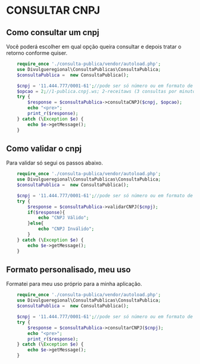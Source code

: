 # CONSULTAR CNPJ

## Como consultar um cnpj

Você poderá escolher em qual opção queira consultar e depois tratar o retorno conforme quiser.

```php
    require_once './consulta-publica/vendor/autoload.php';
    use Divulgueregional\ConsultaPublicas\ConsultaPublica;
    $consultaPublica =  new ConsultaPublica();

    $cnpj = '11.444.777/0001-61';//pode ser só número ou em formato de cnpj
    $opcao = 2;//1-publica.cnpj.ws; 2-receitaws (3 consultas por minuto); 3-speedio(50 requisição dia); 4-minhareceita; 5-eanpictures; 6-brasilapi
    try {
        $response = $consultaPublica->consultaCNPJ($cnpj, $opcao);
        echo "<pre>";
        print_r($response);
    } catch (\Exception $e) {
        echo $e->getMessage();
    }
```

## Como validar o cnpj

Para validar só segui os passos abaixo.

```php
    require_once './consulta-publica/vendor/autoload.php';
    use Divulgueregional\ConsultaPublicas\ConsultaPublica;
    $consultaPublica =  new ConsultaPublica();

    $cnpj = '11.444.777/0001-61';//pode ser só número ou em formato de cnpj
    try {
        $response = $consultaPublica->validarCNPJ($cnpj);
        if($response){
            echo "CNPJ Válido";
        }else{
            echo "CNPJ Inválido";
        }
    } catch (\Exception $e) {
        echo $e->getMessage();
    }
```

## Formato personalisado, meu uso

Formatei para meu uso próprio para a minha aplicação.

```php
    require_once './consulta-publica/vendor/autoload.php';
    use Divulgueregional\ConsultaPublicas\ConsultaPublica;
    $consultaPublica =  new ConsultaPublica();

    $cnpj = '11.444.777/0001-61';//pode ser só número ou em formato de cnpj
    try {
        $response = $consultaPublica->consultarCNPJ($cnpj);
        echo "<pre>";
        print_r($response);
    } catch (\Exception $e) {
        echo $e->getMessage();
    }
```